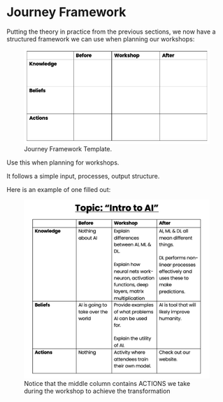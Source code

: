 # Journey Framework

Putting the theory in practice from the previous sections, we now have a structured framework we can use when planning our workshops:

<figure>
  <img src="./images/jf1.png" alt="Audience">
  <figcaption>Journey Framework Template.</figcaption>
</figure>

Use this when planning for workshops.

It follows a simple input, processes, output structure.

Here is an example of one filled out:

<figure>
  <img src="./images/EXAMPLE.png" alt="Journey Framework Example">
  <figcaption>Notice that the middle column contains ACTIONS we take during the workshop to achieve the transformation</figcaption>
</figure>
